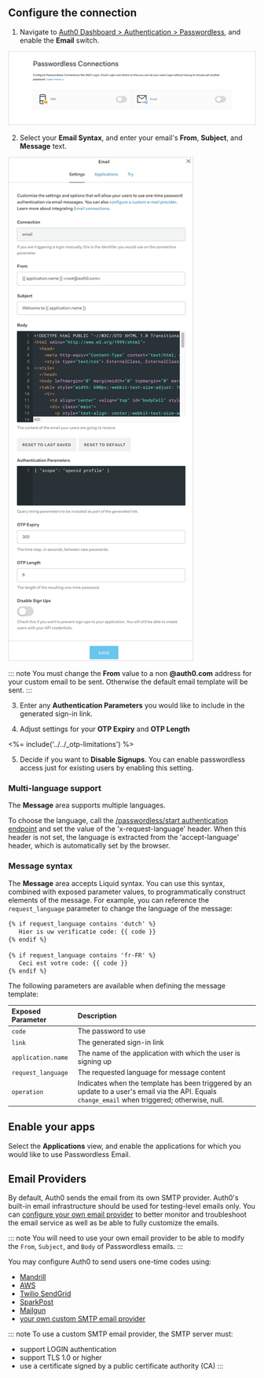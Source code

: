 
## Configure the connection

1. Navigate to [Auth0 Dashboard > Authentication > Passwordless](${manage_url}/#/connections/passwordless), and enable the **Email** switch.

![Enable Email Passwordless](/media/articles/connections/passwordless/connections-passwordless-list.png)

2. Select your **Email Syntax**, and enter your email's **From**, **Subject**, and **Message** text.

![Configure Email Passwordless](/media/articles/connections/passwordless/connections-passwordless-email.png)

::: note
You must change the **From** value to a non **@auth0.com** address for your custom email to be sent. Otherwise the default email template will be sent.
:::

3. Enter any **Authentication Parameters** you would like to include in the generated sign-in link.

4. Adjust settings for your **OTP Expiry** and **OTP Length**

<%= include('../../_otp-limitations') %>

5. Decide if you want to **Disable Signups**. You can enable passwordless access just for existing users by enabling this setting.

### Multi-language support

The **Message** area supports multiple languages.

To choose the language, call the [/passwordless/start authentication endpoint](/api/authentication/reference#get-code-or-link) and set the value of the 'x-request-language' header. When this header is not set, the language is extracted from the 'accept-language' header, which is automatically set by the browser.

### Message syntax

The **Message** area accepts Liquid syntax. You can use this syntax, combined with exposed parameter values, to programmatically construct elements of the message. For example, you can reference the `request_language` parameter to change the language of the message:

```text
{% if request_language contains 'dutch' %}
   Hier is uw verificatie code: {{ code }}
{% endif %}

{% if request_language contains 'fr-FR' %}
   Ceci est votre code: {{ code }}
{% endif %}
```

The following parameters are available when defining the message template:

| Exposed Parameter | Description |
|:------------------|:---------|
| `code`            | The password to use |
| `link`            | The generated sign-in link |
| `application.name` | The name of the application with which the user is signing up |
| `request_language` | The requested language for message content |
| `operation` | Indicates when the template has been triggered by an update to a user's email via the API. Equals `change_email` when triggered; otherwise, null.|

## Enable your apps

Select the **Applications** view, and enable the applications for which you would like to use Passwordless Email.

## Email Providers

By default, Auth0 sends the email from its own SMTP provider. Auth0's built-in email infrastructure should be used for testing-level emails only. You can [configure your own email provider](/email/providers) to better monitor and troubleshoot the email service as well as be able to fully customize the emails.

::: note
You will need to use your own email provider to be able to modify the `From`, `Subject`, and `Body` of Passwordless emails.
:::

You may configure Auth0 to send users one-time codes using:

* [Mandrill](/email/providers#configure-mandrill)
* [AWS](/email/providers#configure-amazon-ses)
* [Twilio SendGrid](/email/providers#configure-sendgrid)
* [SparkPost](/email/providers#configure-sparkpost)
* [Mailgun](/email/providers#configure-mailgun)
* [your own custom SMTP email provider](/email/providers#configure-a-custom-smtp-server)

::: note
To use a custom SMTP email provider, the SMTP server must:
* support LOGIN authentication
* support TLS 1.0 or higher
* use a certificate signed by a public certificate authority (CA)
:::
